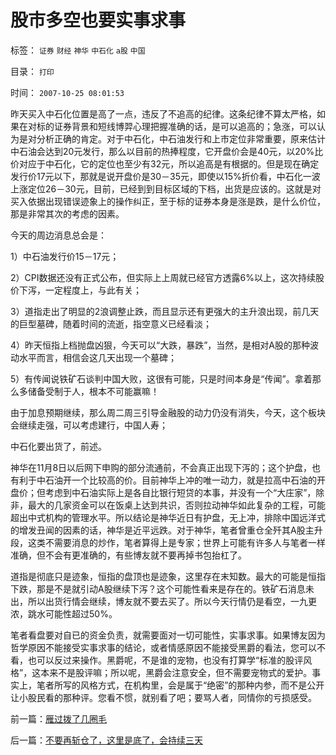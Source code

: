 # 股市多空也要实事求事

标签： `证券` `财经` `神华` `中石化` `a股` `中国` 

目录： `打印`

时间： `2007-10-25 08:01:53`

昨天买入中石化位置是高了一点，违反了不追高的纪律。这条纪律不算太严格，如果在对标的证券背景和短线博羿心理把握准确的话，是可以追高的；急涨，可以认为是对分析正确的肯定。对于中石化，中石油发行和上市定位非常重要，原来估计中石油会达到20元发行，那么以目前的热捧程度，它开盘价会是40元，以20%比价对应于中石化，它的定位也至少有32元，所以追高是有根据的。但是现在确定发行价17元以下，那就是说开盘价是30－35元，即使以15%折价看，中石化一波上涨定位26－30元，目前，已经到到目标区域的下档，出货是应该的。这就是对买入依据出现错误迹象上的操作纠正，至于标的证券本身是涨是跌，是什么价位，那是非常其次的考虑的因素。

今天的周边消息总会是：

1）中石油发行价15－17元；

2）CPI数据还没有正式公布，但实际上上周就已经官方透露6%以上，这次持续股价下泻，一定程度上，与此有关；

3）道指走出了明显的2浪调整止跌，而且显示还有更强大的主升浪出现，前几天的巨型墓碑，随着时间的流逝，指空意义已经看淡；

4）昨天恒指上档抛盘凶狠，今天可以“大跌，暴跌”，当然，是相对A股的那种波动水平而言，相信会这几天出现一个墓碑；

5）有传闻说铁矿石谈判中国大败，这很有可能，只是时间本身是“传闻”。拿着那么多储备受制于人，根本不可能赢嘛！

由于加息预期继续，那么周二周三引导金融股的动力仍没有消失，今天，这个板块会继续走强，可以考虑建行，中国人寿；

中石化要出货了，前述。

神华在11月8日以后网下申购的部分流通前，不会真正出现下泻的；这个护盘，也有利于中石油开一个比较高的价。目前神华上冲的唯一动力，就是拉高中石油的开盘价；但考虑到中石油实际上是各自比银行短贷的本事，并没有一个“大庄家”，除非，最大的几家资金可以在饭桌上达到共识，否则拉动神华如此复杂的工程，可能超出中式机构的管理水平。所以结论是神华近日有护盘，无上冲，排除中国远洋式的增发丑闻的因素的话，神华是近平远跌。对于神华，笔者曾重仓全歼其A股主升段，这类不需要消息的炒作，笔者算得上是专家；世界上可能有许多人与笔者一样准确，但不会有更准确的，有些博友就不要再掉书包抬杠了。

道指是彻底只是迹象，恒指的盘顶也是迹象，这里存在末知数。最大的可能是恒指下跌，那是不是就引动A股继续下泻？这个可能性看来是存在的。铁矿石消息未出，所以出货行情会继续，博友就不要去买了。所以今天行情仍是看空，一九更浓，跳水可能性超过50%。

笔者看盘要对自已的资金负责，就需要面对一切可能性，实事求事。如果博友因为哲学原因不能接受实事求事的结论，或者情感原因不能接受黑爵的看法，您可以不看，也可以反过来操作。黑爵呢，不是谁的宠物，也没有打算学“标准的股评风格”，这本来不是股评嘛；所以呢，黑爵会注意安全，但不需要宠物式的爱护。事实上，笔者所写的风格方式，在机构里，会是属于“绝密”的那种内参，而不是公开让小股民看的那种评。您看不惯，就别看了吧；要骂人者，同情你的亏损感受。



前一篇：[雁过拨了几圈毛](../../../2007/10/24/雁过拨了几圈毛.md)

后一篇：[不要再斩仓了，这里是底了，会持续三天](../../../2007/10/25/不要再斩仓了，这里是底了，会持续三天.md)
